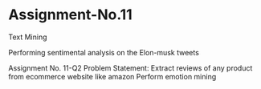 # Assignment-No.11
Text Mining

Performing sentimental analysis on the Elon-musk tweets

Assignment No. 11-Q2
Problem Statement:
Extract reviews of any product from ecommerce website like amazon
Perform emotion mining
